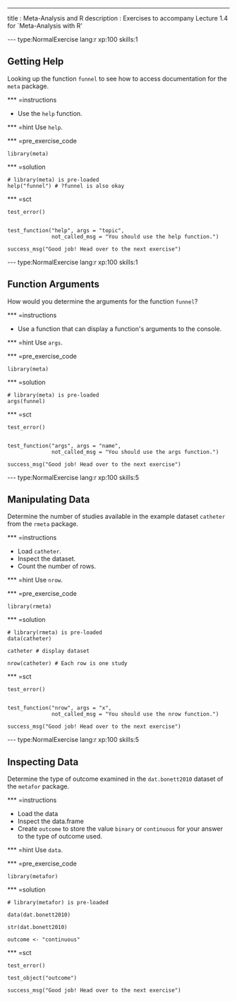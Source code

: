 ---
title       : Meta-Analysis and R
description : Exercises to accompany Lecture 1.4 for `Meta-Analysis with R'


--- type:NormalExercise lang:r  xp:100 skills:1
## Getting Help

Looking up the function `funnel` to see how to access documentation for the `meta` package.

*** =instructions
- Use the `help` function.

*** =hint 
Use `help`.

*** =pre_exercise_code

```{r}
library(meta)
```


*** =solution
```{r}
# library(meta) is pre-loaded
help("funnel") # ?funnel is also okay
```

*** =sct
```{r}
test_error()


test_function("help", args = "topic",
              not_called_msg = "You should use the help function.")

success_msg("Good job! Head over to the next exercise")
```


--- type:NormalExercise lang:r  xp:100 skills:1
## Function Arguments

How would you determine the arguments for the function `funnel`?

*** =instructions
- Use a function that can display a function's arguments to the console.

*** =hint 
Use `args`.

*** =pre_exercise_code

```{r}
library(meta)
```


*** =solution
```{r}
# library(meta) is pre-loaded
args(funnel)
```

*** =sct
```{r}
test_error()


test_function("args", args = "name",
              not_called_msg = "You should use the args function.")

success_msg("Good job! Head over to the next exercise")
```


--- type:NormalExercise lang:r  xp:100 skills:5
## Manipulating Data


Determine the number of studies available in the example dataset `catheter` from the `rmeta` package.

*** =instructions
- Load `catheter`.
- Inspect the dataset.
- Count the number of rows.

*** =hint 
Use `nrow`.

*** =pre_exercise_code

```{r}
library(rmeta)
```


*** =solution
```{r}
# library(rmeta) is pre-loaded
data(catheter)

catheter # display dataset

nrow(catheter) # Each row is one study
```

*** =sct
```{r}
test_error()


test_function("nrow", args = "x",
              not_called_msg = "You should use the nrow function.")

success_msg("Good job! Head over to the next exercise")
```

--- type:NormalExercise lang:r  xp:100 skills:5
## Inspecting Data

Determine the type of outcome examined in the `dat.bonett2010` dataset of the `metafor` package.

*** =instructions
- Load the data
- Inspect the data.frame
- Create `outcome` to store the value `binary` or `continuous` for your answer to the type of outcome used.

*** =hint 
Use `data`.

*** =pre_exercise_code

```{r}
library(metafor)
```


*** =solution
```{r}
# library(metafor) is pre-loaded

data(dat.bonett2010)

str(dat.bonett2010)

outcome <- "continuous"

```

*** =sct
```{r}
test_error()

test_object("outcome")

success_msg("Good job! Head over to the next exercise")
```

